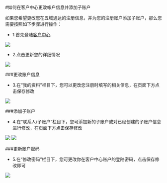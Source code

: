 <!-- --- tag: 客户中心 注册 -->
#如何在客户中心更改帐户信息并添加子账户

如果您希望更改您在五域通达的注册信息，并为您的注册账户添加子账户，那么您需要按照如下步骤进行操作：

*   1.首先登陆[客户中心](http://portal.51hosting.com)

![](http://ww2.sinaimg.cn/large/a74ecc4cjw1dz9pb08z8nj.jpg)

*   2.点击更新您的详细情况

![](http://ww3.sinaimg.cn/large/a74ecc4cjw1dzky3xn2efj.jpg)

###更改账户信息

*   3.在“我的资料”栏目下，您可以更改您注册时填写的相关信息，在页面下方点击保存修改

![](http://ww4.sinaimg.cn/large/a74eed94jw1dzk4amquscj.jpg)


###添加子账户

*   4.在“联系人/子账户”栏目下，您可添加新的子账户或对已经创建的子账户信息进行修改，在页面下方点击保存修改

![](http://ww1.sinaimg.cn/large/a74e55b4jw1dzk5024pmaj.jpg)
![](http://ww4.sinaimg.cn/large/a74ecc4cjw1dzk58dtfj4j.jpg)


###更新账户密码

*  5.在“修改密码”栏目下，您可更改你在客户中心账户的登陆密码，点击保存修改即可

![](http://ww4.sinaimg.cn/large/a74eed94jw1dzk5hj4p5kj.jpg)
